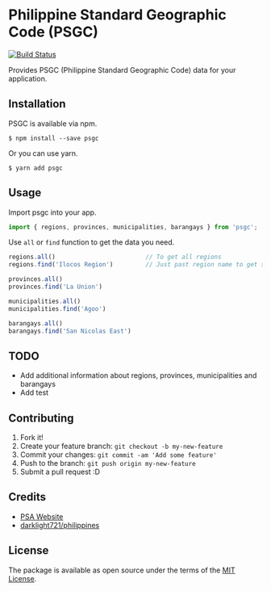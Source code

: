 # Philippine Standard Geographic Code (PSGC)

[![Build Status](https://travis-ci.org/pcofilada/psgc.svg?branch=master)](https://travis-ci.org/pcofilada/psgc)

Provides PSGC (Philippine Standard Geographic Code) data for your application.

## Installation

PSGC is available via npm.

    $ npm install --save psgc

Or you can use yarn.

    $ yarn add psgc

## Usage

Import psgc into your app.

~~~ js
import { regions, provinces, municipalities, barangays } from 'psgc';
~~~

Use `all` or `find` function to get the data you need.

~~~ js
regions.all()                         // To get all regions
regions.find('Ilocos Region')         // Just past region name to get specific region

provinces.all()
provinces.find('La Union')

municipalities.all()
municipalities.find('Agoo')

barangays.all()
barangays.find('San Nicolas East')
~~~

## TODO

* Add additional information about regions, provinces, municipalities and barangays
* Add test

## Contributing

1. Fork it!
2. Create your feature branch: `git checkout -b my-new-feature`
3. Commit your changes: `git commit -am 'Add some feature'`
4. Push to the branch: `git push origin my-new-feature`
5. Submit a pull request :D

## Credits

* [PSA Website](http://psa.gov.ph/)
* [darklight721/philippines](https://github.com/darklight721/philippines)

## License

The package is available as open source under the terms of the [MIT License](http://opensource.org/licenses/MIT).
